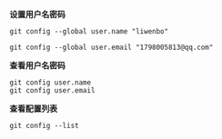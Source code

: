 **设置用户名密码**

~~~
git config --global user.name "liwenbo"

git config --global user.email "1798005813@qq.com"
~~~



**查看用户名密码**

~~~
git config user.name
git config user.email
~~~



**查看配置列表**

~~~
git config --list
~~~

